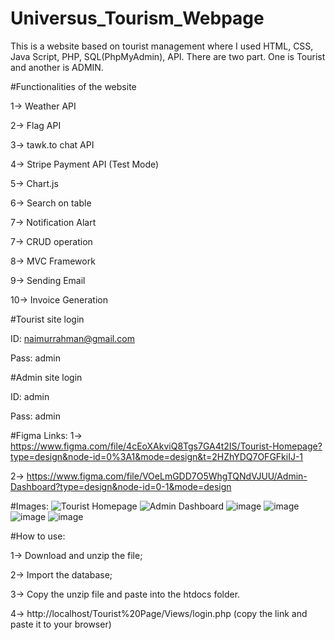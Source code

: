 # Universus_Tourism_Webpage

This is a website based on tourist management where I used HTML, CSS, Java Script, PHP, SQL(PhpMyAdmin), API. There are two part. One is Tourist and another is ADMIN.

#Functionalities of the website

1-> Weather API

2-> Flag API

3-> tawk.to chat API

4-> Stripe Payment API (Test Mode)

5-> Chart.js

6-> Search on table

7-> Notification Alart

7-> CRUD operation

8-> MVC Framework

9-> Sending Email

10-> Invoice Generation

#Tourist site login

ID: naimurrahman@gmail.com

Pass: admin

#Admin site login

ID: admin

Pass: admin

#Figma Links:
1-> https://www.figma.com/file/4cEoXAkviQ8Tgs7GA4t2IS/Tourist-Homepage?type=design&node-id=0%3A1&mode=design&t=2HZhYDQ7OFGFkiIJ-1

2-> https://www.figma.com/file/VOeLmGDD7O5WhgTQNdVJUU/Admin-Dashboard?type=design&node-id=0-1&mode=design

#Images:
![Tourist Homepage](https://github.com/EtherSphere01/Universus_Tourism_Webpage/assets/84018165/0351294f-403d-471c-b882-7e78438a89d0)
![Admin Dashboard](https://github.com/EtherSphere01/Universus_Tourism_Webpage/assets/84018165/9f2b9ae7-0e1d-44ec-97d4-80fe7b7461f2)
![image](https://github.com/EtherSphere01/Universus_Tourism_Webpage/assets/84018165/f1c03f0e-3936-4850-a131-ecab4b312f8e)
![image](https://github.com/EtherSphere01/Universus_Tourism_Webpage/assets/84018165/7207d2fd-280c-43ed-a93b-b247bd057e10)
![image](https://github.com/EtherSphere01/Universus_Tourism_Webpage/assets/84018165/da576c8d-4d78-4534-ad75-0b66bb70076d)
![image](https://github.com/EtherSphere01/Universus_Tourism_Webpage/assets/84018165/78877851-93ce-4299-943c-3c561c1950b7)

#How to use:

1-> Download and unzip the file;

2-> Import the database;

3-> Copy the unzip file and paste into the htdocs folder.

4-> http://localhost/Tourist%20Page/Views/login.php (copy the link and paste it to your browser)
